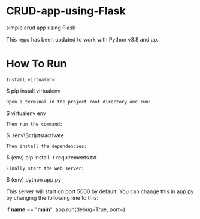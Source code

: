 # CRUD-app-using-Flask
simple crud app using Flask


This repo has been updated to work with Python v3.8 and up.

# How To Run

    Install virtualenv:

$ pip install virtualenv

    Open a terminal in the project root directory and run:

$ virtualenv env

    Then run the command:

$ .\env\Scripts\activate

    Then install the dependencies:

$ (env) pip install -r requirements.txt

    Finally start the web server:

$ (env) python app.py

This server will start on port 5000 by default. You can change this in app.py by changing the following line to this:

if __name__ == "__main__":
    app.run(debug=True, port=<desired port>)

